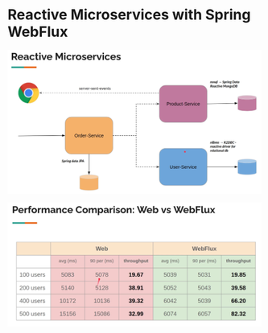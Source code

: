 # Reactive Microservices with Spring WebFlux

![Services](services.png)

![Performance comparison](performance_comparison.png)